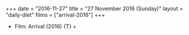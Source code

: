 +++
date = "2016-11-27"
title = "27 November 2016 (Sunday)"
layout = "daily-diet"
films = ["arrival-2016"]
+++


* Film: Arrival (2016) {T} +